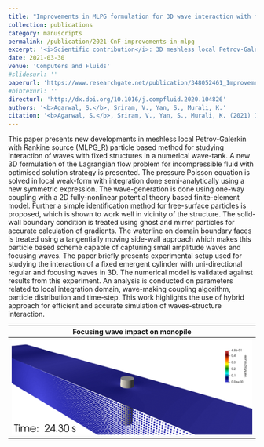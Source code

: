 ```yaml
---
title: "Improvements in MLPG formulation for 3D wave interaction with fixed structures"
collection: publications
category: manuscripts
permalink: /publication/2021-CnF-improvements-in-mlpg
excerpt: '<i>Scientific contribution</i>: 3D meshless local Petrov-Galerkin methods for viscous free-surface flow. Presents algorithms for semi-analytical local domain integration, 3D free-surface particle identification, moving side- wall and particle redistribution techniques. Validated with experiments on focusing wave impact on monopile.'
date: 2021-03-30
venue: 'Computers and Fluids'
#slidesurl: ''
paperurl: 'https://www.researchgate.net/publication/348052461_Improvements_in_MLPG_formulation_for_3D_wave_interaction_with_fixed_structures'
#bibtexurl: ''
directurl: 'http://dx.doi.org/10.1016/j.compfluid.2020.104826'
authors: '<b>Agarwal, S.</b>, Sriram, V., Yan, S., Murali, K.'
citation: '<b>Agarwal, S.</b>, Sriram, V., Yan, S., Murali, K. (2021) Improvements in MLPG formulation for 3D wave interaction with fixed structures. Computers & Fluids 218, 104826.'
---
```


This paper presents new developments in meshless local Petrov-Galerkin with Rankine source (MLPG_R) particle based method for studying interaction of waves with fixed structures in a numerical wave-tank. A new 3D formulation of the Lagrangian flow problem for incompressible fluid with optimised solution strategy is presented. The pressure Poisson equation is solved in local weak-form with integration done semi-analytically using a new symmetric expression. The wave-generation is done using one-way coupling with a 2D fully-nonlinear potential theory based finite-element model. Further a simple identification method for free-surface particles is proposed, which is shown to work well in vicinity of the structure. The solid-wall boundary condition is treated using ghost and mirror particles for accurate calculation of gradients. The waterline on domain boundary faces is treated using a tangentially moving side-wall approach which makes this particle based scheme capable of capturing small amplitude waves and focusing waves. The paper briefly presents experimental setup used for studying the interaction of a fixed emergent cylinder with uni-directional regular and focusing waves in 3D. The numerical model is validated against results from this experiment. An analysis is conducted on parameters related to local integration domain, wave-making coupling algorithm, particle distribution and time-step. This work highlights the use of hybrid approach for efficient and accurate simulation of waves-structure interaction.

| Focusing wave impact on monopile |
| --- |
| ![MLPG Simulation Example](../files/project_mlpg_base_3D.gif) |